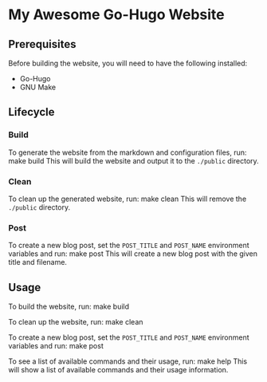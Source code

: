 # My Awesome Go-Hugo Website

## Prerequisites

Before building the website, you will need to have the following installed:

- Go-Hugo
- GNU Make

## Lifecycle

### Build

To generate the website from the markdown and configuration files, run:
make build
This will build the website and output it to the `./public` directory.

### Clean

To clean up the generated website, run:
make clean
This will remove the `./public` directory.

### Post

To create a new blog post, set the `POST_TITLE` and `POST_NAME` environment variables and run:
make post
This will create a new blog post with the given title and filename.

## Usage

To build the website, run:
make build

To clean up the website, run:
make clean

To create a new blog post, set the `POST_TITLE` and `POST_NAME` environment variables and run:
make post

To see a list of available commands and their usage, run:
make help
This will show a list of available commands and their usage information.